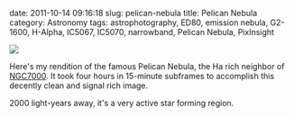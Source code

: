 date: 2011-10-14 09:16:18
slug: pelican-nebula
title: Pelican Nebula
category: Astronomy
tags: astrophotography, ED80, emission nebula, G2-1600, H-Alpha, IC5067, IC5070, narrowband, Pelican Nebula, PixInsight

[![][1]][1]

Here's my rendition of the famous Pelican Nebula, the Ha rich neighbor of
[NGC7000](http://www.iovene.com/672/). It took four hours in 15-minute
subframes to accomplish this decently clean and signal rich image.

2000 light-years away, it's a very active star forming region.

[1]: |filename|/images/2012_pelican.jpg
